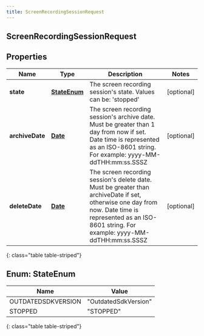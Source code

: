 ```yaml
---
title: ScreenRecordingSessionRequest
---
```

## ScreenRecordingSessionRequest


## Properties

| Name | Type | Description | Notes |
| ------------ | ------------- | ------------- | ------------- |
| **state** | [**StateEnum**](#StateEnum) | The screen recording session&#39;s state.  Values can be: &#39;stopped&#39; |  [optional] |
| **archiveDate** | [**Date**](Date.html) | The screen recording session&#39;s archive date. Must be greater than 1 day from now if set. Date time is represented as an ISO-8601 string. For example: yyyy-MM-ddTHH:mm:ss.SSSZ |  [optional] |
| **deleteDate** | [**Date**](Date.html) | The screen recording session&#39;s delete date. Must be greater than archiveDate if set, otherwise one day from now. Date time is represented as an ISO-8601 string. For example: yyyy-MM-ddTHH:mm:ss.SSSZ |  [optional] |
{: class="table table-striped"}


<a name="StateEnum"></a>

## Enum: StateEnum

| Name | Value |
| ---- | ----- |
| OUTDATEDSDKVERSION | &quot;OutdatedSdkVersion&quot; |
| STOPPED | &quot;STOPPED&quot; |
{: class="table table-striped"}




